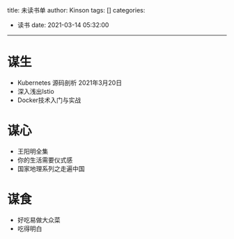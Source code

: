 title: 未读书单
author: Kinson
tags: []
categories:
  - 读书
date: 2021-03-14 05:32:00
---
# 谋生
- Kubernetes 源码剖析 2021年3月20日
- 深入浅出Istio
- Docker技术入门与实战

# 谋心
- 王阳明全集
- 你的生活需要仪式感
- 国家地理系列之走遍中国


# 谋食
- 好吃易做大众菜
- 吃得明白